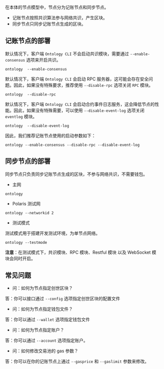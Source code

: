 
在本体的节点模型中，节点分为记账节点和同步节点。

- 记账节点按照共识算法参与网络共识，产生区块。
- 同步节点只同步记账节点生成的区块。

## 记账节点的部署

默认情况下，客户端 `Ontology CLI` 不会启动共识模块，需要通过 `--enable-consensus` 选项来开启共识。

```shell
ontology  --enable-consensus
```

默认情况下，客户端 `Ontology CLI` 会启动 RPC 服务器，这可能会存在安全问题。因此，如果没有特殊要求，推荐使用 `--disable-rpc` 选项关闭 `RPC` 模块。

```shell
ontology  --disable-rpc
```

默认情况下，客户端 `Ontology CLI` 会启动合约事件日志服务，这会降低节点的性能。因此，如果没有特殊需要，可以使用 `--disable-event-log` 选项关闭 `eventlog` 模块。

```shell
ontology  --disable-event-log
```

因此，我们推荐记账节点使用的启动参数如下：

```shell
ontology --enable-consensus --disable-rpc --disable-event-log
```

## 同步节点的部署

同步节点只负责同步记账节点生成的区块，不参与网络共识，不需要钱包。

- 主网

```shell
ontology
```

- Polaris 测试网

```shell
ontology --networkid 2
```

- 测试模式

测试模式用于搭建开发测试环境，为单节点网络。

```shell
ontology --testmode
```

**注意**：在测试模式下，共识模块、RPC 模块、Restful 模块 以及 WebSocket 模块会同时开启。

## 常见问题

- 问：如何为节点指定创世区块？

答：你可以接口通过 `--config` 选项指定创世区块的配置文件

- 问：如何为节点指定钱包文件？

答：你可以通过 `--wallet` 选项指定钱包文件

- 问：如何为节点指定账户？

答：你可以通过 `--account` 选项指定账户。

- 问：如何修改交易池的 gas 参数？

答：你可以在你的记账节点上通过 `--gasprice` 和 `--gaslimit` 参数来修改。
